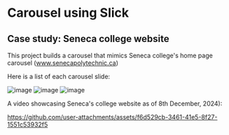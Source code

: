 # Carousel using Slick 
## Case study: Seneca college website

This project builds a carousel that mimics Seneca college's home page carousel (www.senecapolytechnic.ca)

Here is a list of each carousel slide:

![image](https://github.com/user-attachments/assets/09e29cac-4c60-4490-9f30-26593d14238b)
![image](https://github.com/user-attachments/assets/7d742013-d367-4234-834e-8e747934c62e)
![image](https://github.com/user-attachments/assets/955568d8-0d24-4a04-8f45-300c0644ba94)

A video showcasing Seneca's college website as of 8th December, 2024):


https://github.com/user-attachments/assets/f6d529cb-3461-41e5-8f27-1551c53932f5


